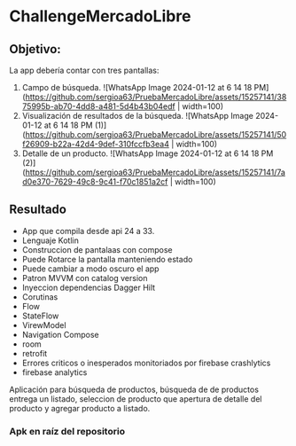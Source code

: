 # ChallengeMercadoLibre

## Objetivo:

La app debería contar con tres pantallas:
1. Campo de búsqueda.
   ![WhatsApp Image 2024-01-12 at 6 14 18 PM](https://github.com/sergioa63/PruebaMercadoLibre/assets/15257141/3875995b-ab70-4dd8-a481-5d4b43b04edf | width=100)
3. Visualización de resultados de la búsqueda.
   ![WhatsApp Image 2024-01-12 at 6 14 18 PM (1)](https://github.com/sergioa63/PruebaMercadoLibre/assets/15257141/50f26909-b22a-42d4-9def-310fccfb3ea4 | width=100)
5. Detalle de un producto.
   ![WhatsApp Image 2024-01-12 at 6 14 18 PM (2)] (https://github.com/sergioa63/PruebaMercadoLibre/assets/15257141/7ad0e370-7629-49c8-9c41-f70c1851a2cf | width=100)

## Resultado

* App que compila desde api 24 a 33.
* Lenguaje Kotlin
* Construccion de pantalaas con compose
* Puede Rotarce la pantalla manteniendo estado
* Puede cambiar a modo oscuro el app
* Patron MVVM con catalog version
* Inyeccion dependencias Dagger Hilt
* Corutinas
* Flow
* StateFlow
* VirewModel
* Navigation Compose
* room
* retrofit
* Errores criticos o inesperados monitoriados por firebase crashlytics
* firebase analytics

Aplicación para búsqueda de productos, búsqueda de de productos entrega un listado, seleccion de producto que apertura de detalle del producto y agregar producto a listado.

### Apk en raíz del repositorio
